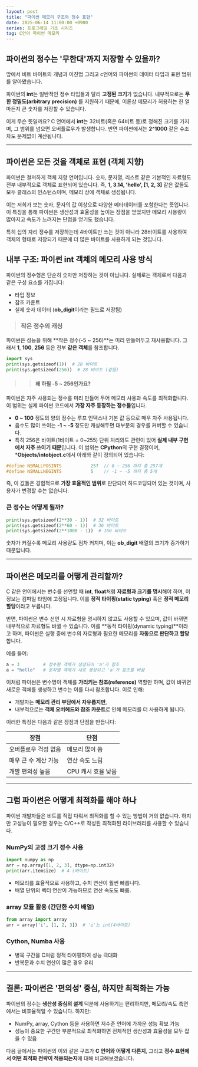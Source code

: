 ```yaml
---
layout: post
title: "파이썬 메모리 구조와 정수 표현"
date: 2025-06-14 11:00:00 +0900
series: 프로그래밍 기초 시리즈
tag: C언어 파이썬 메모리
---
```


## 파이썬의 정수는 '무한대'까지 저장할 수 있을까?

앞에서 비트 바이트의 개념과 이진법 그리고 c언어와 파이썬의 데이터 타입과 표현 범위를 알아봤습니다. 

파이썬의 **int**는 일반적인 정수 타입들과 달리 **고정된 크기**가 없습니다. 내부적으로는 **무한 정밀도(arbitrary precision)** 를 지원하기 때문에, 이론상 메모리가 허용하는 한 얼마든지 큰 숫자를 저장할 수 있습니다.

이게 무슨 뜻일까요? C 언어에서 **int**는 32비트(혹은 64비트 등)로 정해진 크기를 가지며, 그 범위를 넘으면 오버플로우가 발생합니다. 반면 파이썬에서는 **2^1000** 같은 수조차도 문제없이 계산됩니다.

---

## 파이썬은 모든 것을 객체로 표현 (객체 지향)
파이썬은 철저하게 객체 지향 언어입니다. 숫자, 문자열, 리스트 같은 기본적인 자료형도 전부 내부적으로 객체로 표현되어 있습니다. 즉, **1, 3.14, 'hello', [1, 2, 3]** 같은 값들도 모두 클래스의 인스턴스이며, 메모리 상에 객체로 생성됩니다.

이는 저희가 보는 숫자, 문자의 값 이상으로 다양한 메타데이터를 포함한다는 뜻입니다.
이 특징을 통해 파이썬은 생산성과 효율성을 높이는 장점을 얻었지만 메모리 사용량이 많아지고 속도가 느려지는 단점을 얻기도 했습니다.

특히 십의 자리 정수를 저장하는데 4바이트만 쓰는 것이 아니라 28바이트를 사용하여 객체의 형태로 저장되기 때문에 더 많은 바이트를 사용하게 되는 것입니다.


## 내부 구조: 파이썬 **int** 객체의 메모리 사용 방식

파이썬의 정수형은 단순히 숫자만 저장하는 것이 아닙니다. 실제로는 객체로서 다음과 같은 구성 요소를 가집니다:

* 타입 정보
* 참조 카운트
* 실제 숫자 데이터 (**ob_digit**이라는 필드로 저장됨)

>### 작은 정수의 캐싱
파이썬은 성능을 위해 **작은 정수(-5 ~ 256)**는 미리 만들어두고 재사용합니다. 그래서 **1**, **100**, **256** 등은 전부 **같은 객체**를 참조합니다.
```python
import sys
print(sys.getsizeof(1))  # 28 바이트
print(sys.getsizeof(256))  # 28 바이트 (같음)
```
>> #### 왜 하필 **-5 ~ 256**인가요?
파이썬은 자주 사용되는 정수를 미리 만들어 두어 메모리 사용과 속도를 최적화합니다. 이 범위는 실제 파이썬 코드에서 **가장 자주 등장하는 정수들**입니다.
* **0 ~ 100** 정도의 양의 정수는 루프 인덱스나 기본 값 등으로 매우 자주 사용됩니다.
* 음수도 많이 쓰이는 **-1 ~ -5** 정도만 캐싱해두면 대부분의 경우를 커버할 수 있습니다.
* 특히 256은 바이트(1바이트 = 0~255) 단위 처리와도 관련이 있어 **실제 내부 구현에서 자주 쓰이기 때문**입니다.
이 범위는 **CPython**의 구현 결정이며, ***Objects/intobject.c**에서 아래와 같이 정의되어 있습니다:
```c
#define NSMALLPOSINTS           257  // 0 ~ 256 까지 총 257개
#define NSMALLNEGINTS           5    // -1 ~ -5 까지 총 5개
```
즉, 이 값들은 경험적으로 **가장 효율적인 범위**로 판단되어 하드코딩되어 있는 것이며, 사용자가 변경할 수는 없습니다.

### 큰 정수는 어떻게 될까?

```python
print(sys.getsizeof(2**30 - 1))  # 32 바이트
print(sys.getsizeof(2**60 - 1))  # 36 바이트
print(sys.getsizeof(2**1000 - 1))  # 160 바이트
```

숫자가 커질수록 메모리 사용량도 점차 커지며, 이는 **ob_digit** 배열의 크기가 증가하기 때문입니다.

---

## 파이썬은 메모리를 어떻게 관리할까?

C 같은 언어에서는 변수를 선언할 때 **int**, **float**처럼 **자료형과 크기를 명시**해야 하며, 이 정보는 컴파일 타임에 고정됩니다. 이를 **정적 타이핑(static typing)** 혹은 **정적 메모리 할당**이라고 부릅니다.

반면, 파이썬은 변수 선언 시 자료형을 명시하지 않고도 사용할 수 있으며, 값이 바뀌면 내부적으로 자료형도 바뀔 수 있습니다. 이를 **동적 타이핑(dynamic typing)**이라고 하며, 파이썬은 실행 중에 변수의 자료형과 필요한 메모리를 **자동으로 판단하고 할당**합니다.

예를 들어:

```python
a = 3         # 정수형 객체가 생성되어 'a'가 참조
a = "hello"   # 문자열 객체가 새로 생성되고 'a'가 참조를 바꿈
```

이처럼 파이썬은 변수명이 객체를 **가리키는 참조(reference)** 역할만 하며, 값이 바뀌면 새로운 객체를 생성하고 변수는 이를 다시 참조합니다. 이로 인해:

* 개발자는 **메모리 관리 부담에서 자유롭지만**,
* 내부적으로는 **객체 오버헤드와 참조 카운트**로 인해 메모리를 더 사용하게 됩니다.

이러한 특징은 다음과 같은 장점과 단점을 만듭니다:

| 장점           | 단점           |
| ------------ | ------------ |
| 오버플로우 걱정 없음  | 메모리 많이 씀     |
| 매우 큰 수 계산 가능 | 연산 속도 느림     |
| 개발 편의성 높음    | CPU 캐시 효율 낮음 |

---

## 그럼 파이썬은 어떻게 최적화를 해야 하나

파이썬 개발자들은 비트를 직접 다뤄서 최적화를 할 수 있는 방법이 거의 없습니다. 하지만 고성능이 필요한 경우는 C/C++로 작성된 최적화된 라이브러리를 사용할 수 있습니다.

### NumPy의 고정 크기 정수 사용

```python
import numpy as np
arr = np.array([1, 2, 3], dtype=np.int32)
print(arr.itemsize)  # 4 (바이트)
```

* 메모리를 효율적으로 사용하고, 수치 연산이 훨씬 빠릅니다.
* 배열 단위의 벡터 연산이 가능하므로 연산 속도도 빠름.

### **array** 모듈 활용 (간단한 수치 배열)

```python
from array import array
arr = array('i', [1, 2, 3])  # 'i'는 int(4바이트)
```

### Cython, Numba 사용

* 병목 구간을 C처럼 정적 타이핑하여 성능 극대화
* 반복문과 수치 연산이 많은 경우 유리

---

## 결론: 파이썬은 '편의성' 중심, 하지만 최적화는 가능

파이썬의 정수는 **생산성 중심의 설계** 덕분에 사용하기는 편리하지만, 메모리/속도 측면에서는 비효율적일 수 있습니다. 하지만:

* NumPy, array, Cython 등을 사용하면 저수준 언어에 가까운 성능 확보 가능
* 성능이 중요한 구간만 부분적으로 최적화하면 전체적인 생산성과 효율성을 모두 잡을 수 있음

다음 글에서는 파이썬의 이와 같은 구조가 **C 언어와 어떻게 다른지**, 그리고 **정수 표현에서 어떤 최적화 전략이 적용되는지**에 대해 비교해보겠습니다.
